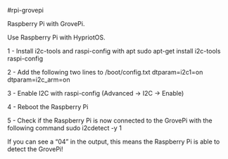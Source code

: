 #rpi-grovepi

Raspberry Pi with GrovePi.

Use Raspberry Pi with HypriotOS.

1 - Install i2c-tools and raspi-config with apt
  sudo apt-get install i2c-tools raspi-config
  
2 - Add the following two lines to /boot/config.txt
  dtparam=i2c1=on
  dtparam=i2c_arm=on
  
3 - Enable I2C with raspi-config (Advanced -> I2C -> Enable)

4 - Reboot the Raspberry Pi

5 - Check if the Raspberry Pi is now connected to the GrovePi with the following command
  sudo i2cdetect -y 1
  
If you can see a “04” in the output, this means the Raspberry Pi is able to detect the GrovePi!
